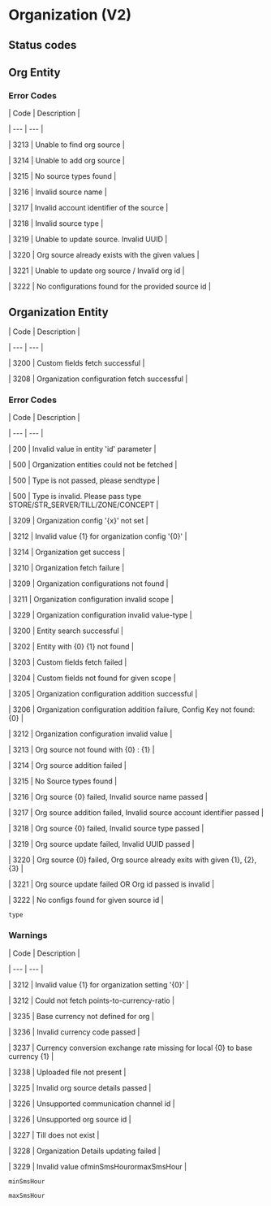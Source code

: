 # Organization (V2)

## Status codes

## Org Entity

### Error Codes

| Code | Description |

| --- | --- |

| 3213 | Unable to find org source |

| 3214 | Unable to add org source |

| 3215 | No source types found |

| 3216 | Invalid source name |

| 3217 | Invalid account identifier of the source |

| 3218 | Invalid source type |

| 3219 | Unable to update source. Invalid UUID |

| 3220 | Org source already exists with the given values |

| 3221 | Unable to update org source / Invalid org id |

| 3222 | No configurations found for the provided source id |



## Organization Entity

| Code | Description |

| --- | --- |

| 3200 | Custom fields fetch successful |

| 3208 | Organization configuration fetch successful |



### Error Codes

| Code | Description |

| --- | --- |

| 200 | Invalid value in entity 'id' parameter |

| 500 | Organization entities could not be fetched |

| 500 | Type is not passed, please sendtype |

| 500 | Type is invalid. Please pass type STORE/STR_SERVER/TILL/ZONE/CONCEPT |

| 3209 | Organization config '{x}' not set |

| 3212 | Invalid value {1} for organization config '{0}' |

| 3214 | Organization get success |

| 3210 | Organization fetch failure |

| 3209 | Organization configurations not found |

| 3211 | Organization configuration invalid scope |

| 3229 | Organization configuration invalid value-type |

| 3200 | Entity search successful |

| 3202 | Entity with {0} {1} not found |

| 3203 | Custom fields fetch failed |

| 3204 | Custom fields not found for given scope |

| 3205 | Organization configuration addition successful |

| 3206 | Organization configuration addition failure, Config Key not found: {0} |

| 3212 | Organization configuration invalid value |

| 3213 | Org source not found with {0} : {1} |

| 3214 | Org source addition failed |

| 3215 | No Source types found |

| 3216 | Org source {0} failed, Invalid source name passed |

| 3217 | Org source addition failed, Invalid source account identifier passed |

| 3218 | Org source {0} failed, Invalid source type passed |

| 3219 | Org source update failed, Invalid UUID passed |

| 3220 | Org source {0} failed, Org source already exits with given {1}, {2}, {3} |

| 3221 | Org source update failed OR Org id passed is invalid |

| 3222 | No configs found for given source id |



`type`

### Warnings

| Code | Description |

| --- | --- |

| 3212 | Invalid value {1} for organization setting '{0}' |

| 3212 | Could not fetch points-to-currency-ratio |

| 3235 | Base currency not defined for org |

| 3236 | Invalid currency code passed |

| 3237 | Currency conversion exchange rate missing for local {0} to base currency {1} |

| 3238 | Uploaded file not present |

| 3225 | Invalid org source details passed |

| 3226 | Unsupported communication channel id |

| 3226 | Unsupported org source id |

| 3227 | Till does not exist |

| 3228 | Organization Details updating failed |

| 3229 | Invalid value ofminSmsHourormaxSmsHour |



`minSmsHour`

`maxSmsHour`